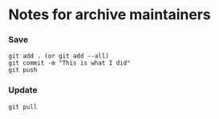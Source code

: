 # Notes for archive maintainers

### Save

```
git add . (or git add --all)
git commit -m "This is what I did"
git push
```

### Update

```
git pull
```
